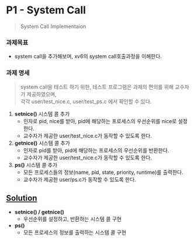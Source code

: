 # P1 - System Call
> System Call Implementaion

### 과제목표
 - system call을 추가해보며, xv6의 system call호출과정을 이해한다.


### 과제 명세
> system call을 테스트 하기 위한, 테스트 프로그램은 과제의 편의를 위해 교수자가 제공하였으며,<br>
> 각각 user/test_nice.c, user/test_ps.c 에서 확인할 수 있다.
1. **setnice()** 시스템 콜 추가
     - 인자로 pid, nice를 받아, pid에 해당하는 프로세스의 우선순위를 nice로 설정한다.
     - 교수자가 제공한 user/test_nice.c가 동작할 수 있도록 한다.
2. **getnice()**  시스템 콜 추가
     - 인자로 pid를 받아, pid에 해당하는 프로세스의 우선순위를 반환한다.
     - 교수자가 제공한 user/test_nice.c가 동작할 수 있도록 한다.
3. **ps()** 시스템 콜 추가
     - 모든 프로세스들의 정보(name, pid, state, priority, runtime)를 출력한다.
     - 교수자가 제공한 user/ps.c가 동작할 수 있도록 한다.

## [Solution](https://github.com/kangarrro/SSU_OS/tree/main/P0/solution.md)
  - **setnice() / getnice()** 
    - 우선순위를 설정하고, 반환하는 시스템 콜 구현
  - **ps()**
    - 모든 프로세스의 정보를 출력하는 시스템 콜 구현
